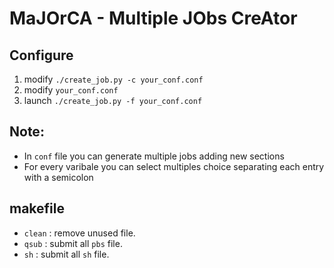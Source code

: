 # MaJOrCA - Multiple JObs CreAtor

## Configure
1. modify `./create_job.py -c your_conf.conf`
2. modify `your_conf.conf`
3. launch `./create_job.py -f your_conf.conf`

## Note:
- In `conf` file you can generate multiple jobs adding new sections
- For every varibale you can select multiples choice separating each entry with 
a semicolon

## makefile
- `clean` : remove unused file.
- `qsub` :  submit all `pbs` file. 
- `sh` :  submit all `sh` file. 